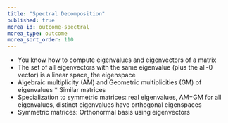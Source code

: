 ```yaml
---
title: "Spectral Decomposition"
published: true
morea_id: outcome-spectral
morea_type: outcome
morea_sort_order: 110
---
```


  * You know how to compute eigenvalues and eigenvectors of a matrix
  * The set of all eigenvectors with the same eigenvalue (plus the all-0 vector) is a linear space, the eigenspace
  * Algebraic multiplicity (AM) and Geometric multiplicities (GM) of eigenvalues  * Similar matrices	
  * Specialization to symmetric matrices: real eigenvalues, AM=GM for all eigenvalues, distinct eigenvalues have orthogonal eigenspaces
  * Symmetric matrices: Orthonormal basis using eigenvectors

